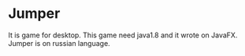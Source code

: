 # Jumper
It is game for desktop. This game need java1.8 and it wrote on JavaFX.
Jumper is on russian language.
